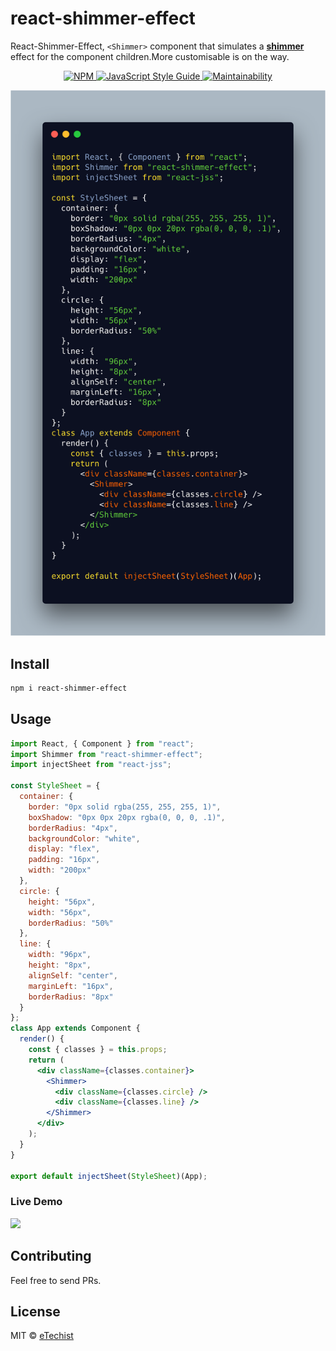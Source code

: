 # react-shimmer-effect

React-Shimmer-Effect, `<Shimmer>` component that simulates a [**shimmer**](https://github.com/facebook/Shimmer) effect for the component children.More customisable is on the way.

<p align="center">
  <a href="https://www.npmjs.com/package/react-shimmer">
    <img alt= "NPM" src="https://img.shields.io/npm/v/react-shimmer.svg">
  </a>
  <a href="https://standardjs.com">
    <img alt="JavaScript Style Guide" src="https://img.shields.io/badge/code_style-standard-brightgreen.svg">
  </a>
  <a href="https://codeclimate.com/github/eTechist/react-shimmer-effect">
    <img alt= "Maintainability" src="https://api.codeclimate.com/v1/badges/a99a88d28ad37a79dbf6/maintainability">
  </a>
</p>

![Optional Text](/shimmer.js.png)


## Install

```bash
npm i react-shimmer-effect
```

## Usage

```jsx
import React, { Component } from "react";
import Shimmer from "react-shimmer-effect";
import injectSheet from "react-jss";

const StyleSheet = {
  container: {
    border: "0px solid rgba(255, 255, 255, 1)",
    boxShadow: "0px 0px 20px rgba(0, 0, 0, .1)",
    borderRadius: "4px",
    backgroundColor: "white",
    display: "flex",
    padding: "16px",
    width: "200px"
  },
  circle: {
    height: "56px",
    width: "56px",
    borderRadius: "50%"
  },
  line: {
    width: "96px",
    height: "8px",
    alignSelf: "center",
    marginLeft: "16px",
    borderRadius: "8px"
  }
};
class App extends Component {
  render() {
    const { classes } = this.props;
    return (
      <div className={classes.container}>
        <Shimmer>
          <div className={classes.circle} />
          <div className={classes.line} />
        </Shimmer>
      </div>
    );
  }
}

export default injectSheet(StyleSheet)(App);

```

### Live Demo

![](https://media.giphy.com/media/X81Xq7aYcjWjo7iDZN/giphy.gif)

## Contributing
Feel free to send PRs. 

## License

MIT © [eTechist](https://github.com/eTechist)

